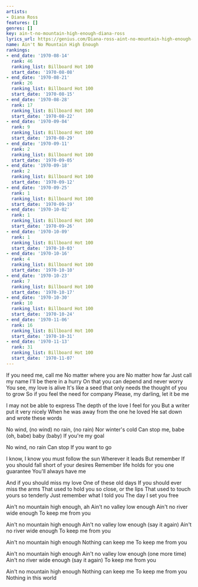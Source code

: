 ```yaml
---
artists:
- Diana Ross
features: []
genres: []
key: ain-t-no-mountain-high-enough-diana-ross
lyrics_url: https://genius.com/Diana-ross-aint-no-mountain-high-enough-lyrics
name: Ain't No Mountain High Enough
rankings:
- end_date: '1970-08-14'
  rank: 46
  ranking_list: Billboard Hot 100
  start_date: '1970-08-08'
- end_date: '1970-08-21'
  rank: 26
  ranking_list: Billboard Hot 100
  start_date: '1970-08-15'
- end_date: '1970-08-28'
  rank: 17
  ranking_list: Billboard Hot 100
  start_date: '1970-08-22'
- end_date: '1970-09-04'
  rank: 9
  ranking_list: Billboard Hot 100
  start_date: '1970-08-29'
- end_date: '1970-09-11'
  rank: 2
  ranking_list: Billboard Hot 100
  start_date: '1970-09-05'
- end_date: '1970-09-18'
  rank: 2
  ranking_list: Billboard Hot 100
  start_date: '1970-09-12'
- end_date: '1970-09-25'
  rank: 1
  ranking_list: Billboard Hot 100
  start_date: '1970-09-19'
- end_date: '1970-10-02'
  rank: 1
  ranking_list: Billboard Hot 100
  start_date: '1970-09-26'
- end_date: '1970-10-09'
  rank: 1
  ranking_list: Billboard Hot 100
  start_date: '1970-10-03'
- end_date: '1970-10-16'
  rank: 4
  ranking_list: Billboard Hot 100
  start_date: '1970-10-10'
- end_date: '1970-10-23'
  rank: 7
  ranking_list: Billboard Hot 100
  start_date: '1970-10-17'
- end_date: '1970-10-30'
  rank: 10
  ranking_list: Billboard Hot 100
  start_date: '1970-10-24'
- end_date: '1970-11-06'
  rank: 16
  ranking_list: Billboard Hot 100
  start_date: '1970-10-31'
- end_date: '1970-11-13'
  rank: 31
  ranking_list: Billboard Hot 100
  start_date: '1970-11-07'
---
```

If you need me, call me
No matter where you are
No matter how far
Just call my name
I'll be there in a hurry
On that you can depend and never worry
You see, my love is alive
It's like a seed that only needs the thought of you to grow
So if you feel the need for company
Please, my darling, let it be me


I may not be able to express
The depth of the love I feel for you
But a writer put it very nicely
When he was away from the one he loved
He sat down and wrote these words


No wind, (no wind) no rain, (no rain)
Nor winter's cold
Can stop me, babe (oh, babe) baby (baby)
If you're my goal

No wind, no rain
Can stop
If you want to go


I know, I know you must follow the sun
Wherever it leads
But remember
If you should fall short of your desires
Remember life holds for you one guarantee
You'll always have me

And if you should miss my love
One of these old days
If you should ever miss the arms
That used to hold you so close, or the lips
That used to touch yours so tenderly
Just remember what I told you
The day I set you free


Ain't no mountain high enough, ah
Ain't no valley low enough
Ain't no river wide enough
To keep me from you

Ain't no mountain high enough
Ain't no valley low enough (say it again)
Ain't no river wide enough
To keep me from you


Ain't no mountain high enough
Nothing can keep me
To keep me from you


Ain't no mountain high enough
Ain't no valley low enough (one more time)
Ain't no river wide enough (say it again)
To keep me from you


Ain't no mountain high enough
Nothing can keep me
To keep me from you
Nothing in this world
